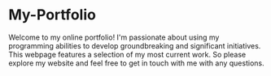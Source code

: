 # My-Portfolio
Welcome to my online portfolio! I'm passionate about using my programming abilities to develop groundbreaking and significant initiatives. This webpage features a selection of my most current work. So please explore my website and feel free to get in touch with me with any questions.
